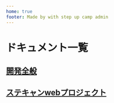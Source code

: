 ```yaml
---
home: true
footer: Made by with step up camp admin
---
```


# ドキュメント一覧

## [開発全般](/common/)

## [ステキャンwebプロジェクト](/step-up-camp-web/)